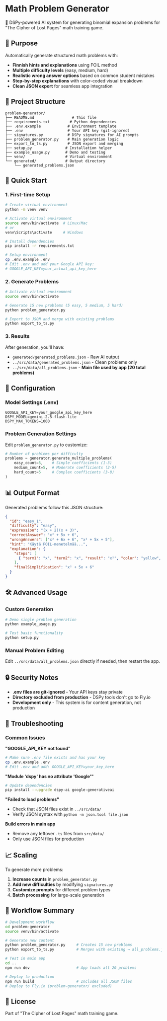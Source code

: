 # Math Problem Generator

🤖 DSPy-powered AI system for generating binomial expansion problems for "The Cipher of Lost Pages" math training game.

## 🎯 Purpose

Automatically generate structured math problems with:
- **Finnish hints and explanations** using FOIL method
- **Multiple difficulty levels** (easy, medium, hard)
- **Realistic wrong answer options** based on common student mistakes
- **Step-by-step explanations** with color-coded visual breakdown
- **Clean JSON export** for seamless app integration

## 📁 Project Structure

```
problem-generator/
├── README.md                 # This file
├── requirements.txt         # Python dependencies
├── .env.example            # Environment template
├── .env                    # Your API key (git-ignored)
├── signatures.py           # DSPy signatures for AI prompts
├── problem_generator.py    # Main generation logic
├── export_to_ts.py         # JSON export and merging
├── setup.py               # Installation helper
├── example_usage.py       # Demo and testing
├── venv/                  # Virtual environment
└── generated/             # Output directory
    └── generated_problems.json
```

## 🚀 Quick Start

### 1. First-time Setup
```bash
# Create virtual environment
python -m venv venv

# Activate virtual environment
source venv/bin/activate  # Linux/Mac
# or
venv\Scripts\activate     # Windows

# Install dependencies
pip install -r requirements.txt

# Setup environment
cp .env.example .env
# Edit .env and add your Google API key:
# GOOGLE_API_KEY=your_actual_api_key_here
```

### 2. Generate Problems
```bash
# Activate virtual environment
source venv/bin/activate

# Generate 15 new problems (5 easy, 5 medium, 5 hard)
python problem_generator.py

# Export to JSON and merge with existing problems
python export_to_ts.py
```

### 3. Results
After generation, you'll have:
- `generated/generated_problems.json` - Raw AI output
- `../src/data/generated_problems.json` - Clean problems only
- `../src/data/all_problems.json` - **Main file used by app (20 total problems)**

## 🔧 Configuration

### Model Settings (.env)
```env
GOOGLE_API_KEY=your_google_api_key_here
DSPY_MODEL=gemini-2.5-flash-lite
DSPY_MAX_TOKENS=1000
```

### Problem Generation Settings
Edit `problem_generator.py` to customize:
```python
# Number of problems per difficulty
problems = generator.generate_multiple_problems(
    easy_count=5,    # Simple coefficients (1-3)
    medium_count=5,  # Moderate coefficients (2-5)
    hard_count=5     # Complex coefficients (3-8)
)
```

## 📊 Output Format

Generated problems follow this JSON structure:
```json
{
  "id": "easy_1",
  "difficulty": "easy",
  "expression": "(x + 2)(x + 3)",
  "correctAnswer": "x² + 5x + 6",
  "wrongAnswers": ["x² + 6x + 6", "x² + 5x + 5"],
  "hint": "Käytä FOIL-menetelmää...",
  "explanation": {
    "steps": [
      { "term1": "x", "term2": "x", "result": "x²", "color": "yellow", "position": 1 }
    ],
    "finalSimplification": "x² + 5x + 6"
  }
}
```

## 🛠️ Advanced Usage

### Custom Generation
```bash
# Demo single problem generation
python example_usage.py

# Test basic functionality
python setup.py
```

### Manual Problem Editing
Edit `../src/data/all_problems.json` directly if needed, then restart the app.

## 🔒 Security Notes

- **.env files are git-ignored** - Your API keys stay private
- **Directory excluded from production** - DSPy tools don't go to Fly.io
- **Development only** - This system is for content generation, not production

## 🐛 Troubleshooting

### Common Issues

**"GOOGLE_API_KEY not found"**
```bash
# Make sure .env file exists and has your key
cp .env.example .env
# Edit .env and add: GOOGLE_API_KEY=your_key_here
```

**"Module 'dspy' has no attribute 'Google'"**
```bash
# Update dependencies
pip install --upgrade dspy-ai google-generativeai
```

**"Failed to load problems"**
- Check that JSON files exist in `../src/data/`
- Verify JSON syntax with `python -m json.tool file.json`

**Build errors in main app**
- Remove any leftover `.ts` files from `src/data/`
- Only use JSON files for production

## 📈 Scaling

To generate more problems:
1. **Increase counts** in `problem_generator.py`
2. **Add new difficulties** by modifying `signatures.py`
3. **Customize prompts** for different problem types
4. **Batch processing** for large-scale generation

## 🔄 Workflow Summary

```bash
# Development workflow
cd problem-generator
source venv/bin/activate

# Generate new content
python problem_generator.py     # Creates 15 new problems
python export_to_ts.py          # Merges with existing → all_problems.json

# Test in main app
cd ..
npm run dev                     # App loads all 20 problems

# Deploy to production
npm run build                   # Includes all JSON files
# Deploy to Fly.io (problem-generator/ excluded)
```

## 📄 License

Part of "The Cipher of Lost Pages" math training game.